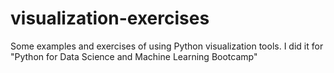 # visualization-exercises

Some examples and exercises of using Python visualization tools. I did it for "Python for Data Science and Machine Learning Bootcamp"
